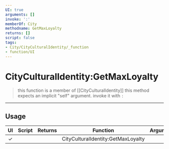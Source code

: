 ```yaml
---
UI: true
arguments: []
invoke: ':'
memberOf: City
methodname: GetMaxLoyalty
returns: []
script: false
tags:
- City/CityCulturalIdentity/_function
- function/UI
---
```

# CityCulturalIdentity:GetMaxLoyalty
> this function is a member of [[CityCulturalIdentity]]
> this method expects an implicit "self" argument. invoke it with `:`
-----
## Usage
|  UI | Script | Returns | Function | Arguments |
|:---:|:------:|-------:|:--------:|:---------|
|✓| ||CityCulturalIdentity:GetMaxLoyalty||
